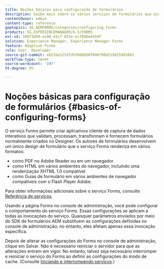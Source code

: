 ```yaml
---
title: Noções básicas para configuração de formulários
description: Saiba mais sobre os vários serviços de formulários que ajudam você a criar aplicativos interativos de captura de dados.
contentOwner: admin
content-type: reference
geptopics: SG_AEMFORMS/categories/configuring_forms
products: SG_EXPERIENCEMANAGER/6.5/FORMS
exl-id: 169f3d94-ac00-41c7-853e-ecf0dbee559f
solution: Experience Manager, Experience Manager Forms
feature: Adaptive Forms
role: User, Developer
source-git-commit: e821be5233fd5f6688507096790d219d25903892
workflow-type: tm+mt
source-wordcount: '197'
ht-degree: 0%

---
```


# Noções básicas para configuração de formulários {#basics-of-configuring-forms}

O serviço Forms permite criar aplicativos cliente de captura de dados interativos que validam, processam, transformam e fornecem formulários normalmente criados no Designer. Os autores de formulários desenvolvem um único design de formulário que o serviço Forms renderiza em vários formatos:

* como PDF no Adobe Reader ou em um navegador
* como HTML em vários ambientes do navegador, incluindo uma renderização XHTML 1.0 compatível
* como Guias de formulário em vários ambientes de navegador compatíveis com o Flash Player Adobe.

Para obter informações adicionais sobre o serviço Forms, consulte [Referência de serviços](https://www.adobe.com/go/learn_aemforms_services_63).

Usando a página Forms no console de administração, você pode configurar o comportamento do serviço Forms. Essas configurações se aplicam a todas as invocações do serviço. Quaisquer parâmetros enviados por meio do SDK de formulários AEM substituem as configurações definidas no console de administração; no entanto, eles afetam apenas essa invocação específica.

Depois de alterar as configurações do Forms no console de administração, clique em Salvar. Não é necessário reiniciar o servidor para que as alterações entrem em vigor. No entanto, talvez seja necessário interromper e reiniciar o serviço do Forms ao definir as configurações do modo de cache. (Consulte [Iniciando e interrompendo serviços](/help/forms/using/admin-help/starting-stopping-services.md#starting-and-stopping-services).)
